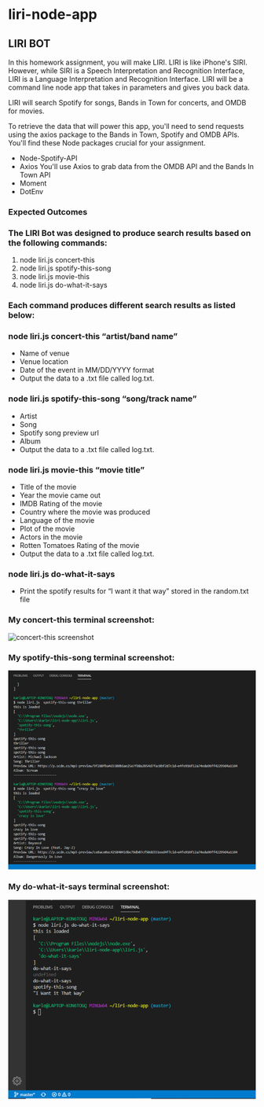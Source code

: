 # liri-node-app
## LIRI BOT
In this homework assignment, you will make LIRI. LIRI is like iPhone's SIRI. However, while SIRI is a Speech Interpretation and Recognition Interface, LIRI is a Language Interpretation and Recognition Interface. LIRI will be a command line node app that takes in parameters and gives you back data.

LIRI will search Spotify for songs, Bands in Town for concerts, and OMDB for movies.

To retrieve the data that will power this app, you'll need to send requests using the axios package to the Bands in Town, Spotify and OMDB APIs. You'll find these Node packages crucial for your assignment.
* Node-Spotify-API
* Axios
You'll use Axios to grab data from the OMDB API and the Bands In Town API
* Moment
* DotEnv


### Expected Outcomes
### The LIRI Bot was designed to produce search results based on the following commands:

1. node liri.js concert-this
2. node liri.js spotify-this-song
3. node liri.js movie-this
4. node liri.js do-what-it-says

### Each command produces different search results as listed below:

### node liri.js concert-this “artist/band name”
* Name of venue
* Venue location
* Date of the event in MM/DD/YYYY format
* Output the data to a .txt file called log.txt.

### node liri.js spotify-this-song “song/track name”
* Artist
* Song
* Spotify song preview url
* Album
* Output the data to a .txt file called log.txt.

### node liri.js movie-this “movie title”
* Title of the movie
* Year the movie came out
* IMDB Rating of the movie
* Country where the movie was produced
* Language of the movie
* Plot of the movie
* Actors in the movie
* Rotten Tomatoes Rating of the movie
* Output the data to a .txt file called log.txt.

### node liri.js do-what-it-says
* Print the spotify results for “I want it that way” stored in the random.txt file

### My concert-this terminal screenshot:

![concert-this screenshot](/images/conert-this.png)


### My spotify-this-song terminal screenshot:

![spotify-this-song screenshot](/images/spotify-this-song.png)


### My do-what-it-says terminal screenshot:

![do-what-it-says screenshot](/images/do-what-it-says.png)